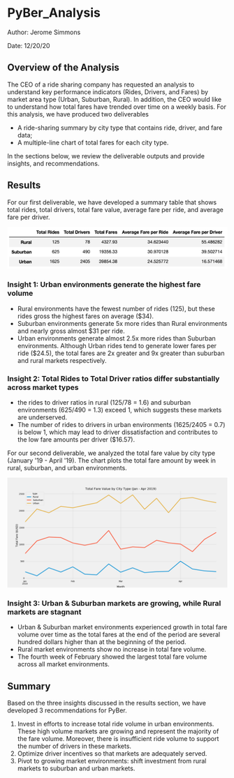 # PyBer_Analysis
Author: Jerome Simmons

Date: 12/20/20

## Overview of the Analysis

The CEO of a ride sharing company has requested an analysis to understand key performance indicators (Rides, Drivers, and Fares) by market area type (Urban, Suburban, Rural). In addition, the CEO would like to understand how total fares have trended over time on a weekly basis. For this analysis, we have produced two deliverables
* A ride-sharing summary by city type that contains ride, driver, and fare data;
* A multiple-line chart of total fares for each city type.

In the sections below, we review the deliverable outputs and provide insights, and recommendations.

## Results
For our first deliverable, we have developed a summary table that shows total rides, total drivers, total fare value, average fare per ride, and average fare per driver. 

![Pyber_Fare_Summary.png](Figures/Pyber_Fare_Summary.png)

### Insight 1: Urban environments generate the highest fare volume
* Rural environments have the fewest number of rides (125), but these rides gross the highest fares on average ($34).
* Suburban environments generate 5x more rides than Rural environments and nearly gross almost $31 per ride. 
* Urban environments generate almost 2.5x more rides than Suburban environments. Although Urban rides tend to generate lower fares per ride ($24.5), the total fares are 2x greater and 9x greater than suburban and rural markets respectively.

### Insight 2: Total Rides to Total Driver ratios differ substantially across market types
* the rides to driver ratios in rural (125/78 = 1.6) and suburban environments (625/490 = 1.3) exceed 1, which suggests these markets are underserved.
* The number of rides to drivers in urban environments (1625/2405 = 0.7) is below 1, which may lead to driver dissatisfaction and contributes to the low fare amounts per driver ($16.57).

For our second deliverable, we analyzed the total fare value by city type (January '19 - April '19). The chart plots the total fare amount by week in rural, suburban, and urban environments.

![Fig8.png](Figures/Fig8.png)

### Insight 3: Urban & Suburban markets are growing, while Rural markets are stagnant
* Urban & Suburban market environments experienced growth in total fare volume over time as the total fares at the end of the period are several hundred dollars higher than at the beginning of the period.
* Rural market environments show no increase in total fare volume.
* The fourth week of February showed the largest total fare volume across all market environments.

## Summary
Based on the three insights discussed in the results section, we have developed 3 recommendations for PyBer.
1. Invest in efforts to increase total ride volume in urban environments. These high volume markets are growing and represent the majority of the fare volume. Moreover, there is insufficient ride volume to support the number of drivers in these markets.
2. Optimize driver incentives so that markets are adequately served. 
3. Pivot to growing market environments: shift investment from rural markets to suburban and urban markets.
